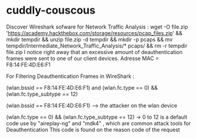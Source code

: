 # cuddly-couscous

Discover Wireshark sofware for Network Traffic Analysis :
  wget -O file.zip 'https://academy.hackthebox.com/storage/resources/pcap_files.zip' && mkdir tempdir && unzip file.zip -d tempdir && mkdir -p pcaps && mv tempdir/Intermediate_Network_Traffic_Analysis/* pcaps/ && rm -r tempdir file.zip
  I notice right away that an excessive amount of deauthentication frames were sent to one of our client devices.
  Adresse MAC = F8:14:FE:4D:E6:F1

For Filtering Deauthentication Frames in WireShark :

  (wlan.bssid == F8:14:FE:4D:E6:F1) and (wlan.fc.type == 0) && (wlan.fc.type_subtype == 12)
    
  (wlan.bssid == F8:14:FE:4D:E6:F1) --> the attacker on the wlan device

  (wlan.fc.type == 0) && (wlan.fc.type_subtype == 12) -> 0 to 12 is a default code use by "aireplay-ng" and "mdk4" , which are common attack tools for Deauthentication
  This code is found on the reason code of the request
